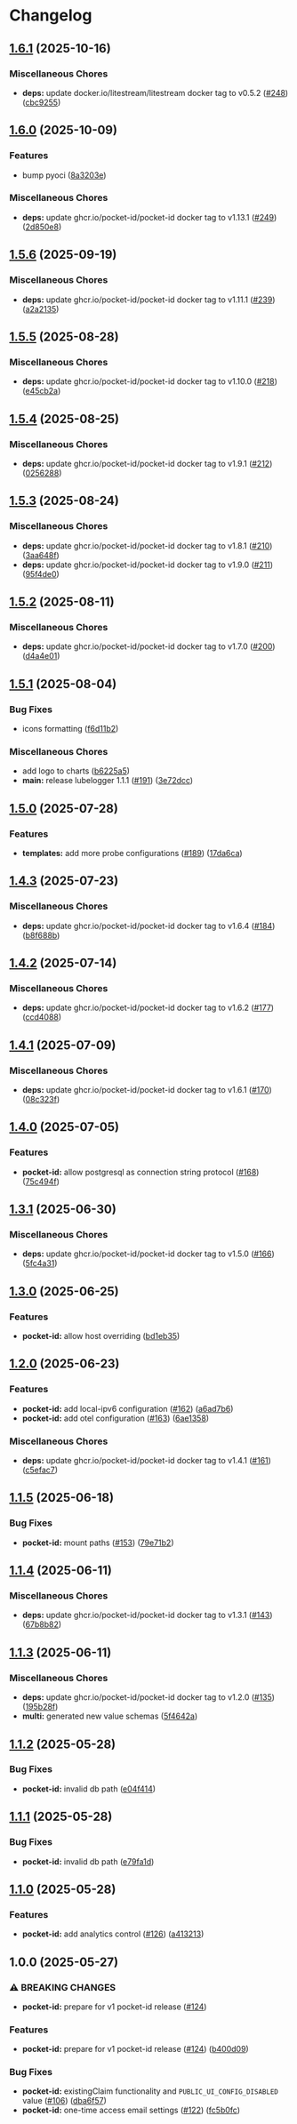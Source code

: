 # Changelog

## [1.6.1](https://github.com/anza-labs/charts/compare/pocket-id-1.6.0...pocket-id-v1.6.1) (2025-10-16)


### Miscellaneous Chores

* **deps:** update docker.io/litestream/litestream docker tag to v0.5.2 ([#248](https://github.com/anza-labs/charts/issues/248)) ([cbc9255](https://github.com/anza-labs/charts/commit/cbc9255bd1492d62666509a4320534779bde1225))

## [1.6.0](https://github.com/anza-labs/charts/compare/pocket-id-1.5.6...pocket-id-v1.6.0) (2025-10-09)


### Features

* bump pyoci ([8a3203e](https://github.com/anza-labs/charts/commit/8a3203eb4218baac0f8e03511d587a8facdf6293))


### Miscellaneous Chores

* **deps:** update ghcr.io/pocket-id/pocket-id docker tag to v1.13.1 ([#249](https://github.com/anza-labs/charts/issues/249)) ([2d850e8](https://github.com/anza-labs/charts/commit/2d850e828d006777a9c020b20afbee75458212e2))

## [1.5.6](https://github.com/anza-labs/charts/compare/pocket-id-1.5.5...pocket-id-v1.5.6) (2025-09-19)


### Miscellaneous Chores

* **deps:** update ghcr.io/pocket-id/pocket-id docker tag to v1.11.1 ([#239](https://github.com/anza-labs/charts/issues/239)) ([a2a2135](https://github.com/anza-labs/charts/commit/a2a2135b65aa1dd18b593542f718428fc03e3930))

## [1.5.5](https://github.com/anza-labs/charts/compare/pocket-id-1.5.4...pocket-id-v1.5.5) (2025-08-28)


### Miscellaneous Chores

* **deps:** update ghcr.io/pocket-id/pocket-id docker tag to v1.10.0 ([#218](https://github.com/anza-labs/charts/issues/218)) ([e45cb2a](https://github.com/anza-labs/charts/commit/e45cb2aba31fbf3013503921d623271a40e6a15c))

## [1.5.4](https://github.com/anza-labs/charts/compare/pocket-id-1.5.3...pocket-id-v1.5.4) (2025-08-25)


### Miscellaneous Chores

* **deps:** update ghcr.io/pocket-id/pocket-id docker tag to v1.9.1 ([#212](https://github.com/anza-labs/charts/issues/212)) ([0256288](https://github.com/anza-labs/charts/commit/02562887f3b732d48678c2deef7ba39d66efa460))

## [1.5.3](https://github.com/anza-labs/charts/compare/pocket-id-1.5.2...pocket-id-v1.5.3) (2025-08-24)


### Miscellaneous Chores

* **deps:** update ghcr.io/pocket-id/pocket-id docker tag to v1.8.1 ([#210](https://github.com/anza-labs/charts/issues/210)) ([3aa648f](https://github.com/anza-labs/charts/commit/3aa648f93f6a01a9c7d27118c1a7477a19ace719))
* **deps:** update ghcr.io/pocket-id/pocket-id docker tag to v1.9.0 ([#211](https://github.com/anza-labs/charts/issues/211)) ([95f4de0](https://github.com/anza-labs/charts/commit/95f4de0605f590c04361048f1d10dd2edb85d57b))

## [1.5.2](https://github.com/anza-labs/charts/compare/pocket-id-1.5.1...pocket-id-v1.5.2) (2025-08-11)


### Miscellaneous Chores

* **deps:** update ghcr.io/pocket-id/pocket-id docker tag to v1.7.0 ([#200](https://github.com/anza-labs/charts/issues/200)) ([d4a4e01](https://github.com/anza-labs/charts/commit/d4a4e0168e29385448e6e0bd9bcf4f7a37e64072))

## [1.5.1](https://github.com/anza-labs/charts/compare/pocket-id-1.5.0...pocket-id-v1.5.1) (2025-08-04)


### Bug Fixes

* icons formatting ([f6d11b2](https://github.com/anza-labs/charts/commit/f6d11b2f5c4258f8f5d5fb458bfb2a79f7b15e39))


### Miscellaneous Chores

* add logo to charts ([b6225a5](https://github.com/anza-labs/charts/commit/b6225a5bad1be9f597fe5cd22553505af9ad0b18))
* **main:** release lubelogger 1.1.1 ([#191](https://github.com/anza-labs/charts/issues/191)) ([3e72dcc](https://github.com/anza-labs/charts/commit/3e72dccb23a4b1da9011d5c6eed5909f582834f6))

## [1.5.0](https://github.com/anza-labs/charts/compare/pocket-id-1.4.3...pocket-id-v1.5.0) (2025-07-28)


### Features

* **templates:** add more probe configurations ([#189](https://github.com/anza-labs/charts/issues/189)) ([17da6ca](https://github.com/anza-labs/charts/commit/17da6ca71c1a754fdb15d3db40da5a856a5ca93e))

## [1.4.3](https://github.com/anza-labs/charts/compare/pocket-id-1.4.2...pocket-id-v1.4.3) (2025-07-23)


### Miscellaneous Chores

* **deps:** update ghcr.io/pocket-id/pocket-id docker tag to v1.6.4 ([#184](https://github.com/anza-labs/charts/issues/184)) ([b8f688b](https://github.com/anza-labs/charts/commit/b8f688bfaded17fb4382e514ef2832123b922167))

## [1.4.2](https://github.com/anza-labs/charts/compare/pocket-id-1.4.1...pocket-id-v1.4.2) (2025-07-14)


### Miscellaneous Chores

* **deps:** update ghcr.io/pocket-id/pocket-id docker tag to v1.6.2 ([#177](https://github.com/anza-labs/charts/issues/177)) ([ccd4088](https://github.com/anza-labs/charts/commit/ccd40887a2c81139de12a05e165016315c37ec74))

## [1.4.1](https://github.com/anza-labs/charts/compare/pocket-id-1.4.0...pocket-id-v1.4.1) (2025-07-09)


### Miscellaneous Chores

* **deps:** update ghcr.io/pocket-id/pocket-id docker tag to v1.6.1 ([#170](https://github.com/anza-labs/charts/issues/170)) ([08c323f](https://github.com/anza-labs/charts/commit/08c323fd3edf553162c1412efa5fb08762dc6aec))

## [1.4.0](https://github.com/anza-labs/charts/compare/pocket-id-1.3.1...pocket-id-v1.4.0) (2025-07-05)


### Features

* **pocket-id:** allow postgresql as connection string protocol ([#168](https://github.com/anza-labs/charts/issues/168)) ([75c494f](https://github.com/anza-labs/charts/commit/75c494f80fcb224423862a4c8d1af5dae291b873))

## [1.3.1](https://github.com/anza-labs/charts/compare/pocket-id-1.3.0...pocket-id-v1.3.1) (2025-06-30)


### Miscellaneous Chores

* **deps:** update ghcr.io/pocket-id/pocket-id docker tag to v1.5.0 ([#166](https://github.com/anza-labs/charts/issues/166)) ([5fc4a31](https://github.com/anza-labs/charts/commit/5fc4a31d0468dd8ca41bcbb069e5444e942e945a))

## [1.3.0](https://github.com/anza-labs/charts/compare/pocket-id-1.2.0...pocket-id-v1.3.0) (2025-06-25)


### Features

* **pocket-id:** allow host overriding ([bd1eb35](https://github.com/anza-labs/charts/commit/bd1eb35840bef3980752c870420c4c58807af518))

## [1.2.0](https://github.com/anza-labs/charts/compare/pocket-id-1.1.5...pocket-id-v1.2.0) (2025-06-23)


### Features

* **pocket-id:** add local-ipv6 configuration ([#162](https://github.com/anza-labs/charts/issues/162)) ([a6ad7b6](https://github.com/anza-labs/charts/commit/a6ad7b6c902cfd3f79d03e601795bec6ac0b4bc5))
* **pocket-id:** add otel configuration ([#163](https://github.com/anza-labs/charts/issues/163)) ([6ae1358](https://github.com/anza-labs/charts/commit/6ae1358b3b0c52e323043aa69d7dac8127fe9d86))


### Miscellaneous Chores

* **deps:** update ghcr.io/pocket-id/pocket-id docker tag to v1.4.1 ([#161](https://github.com/anza-labs/charts/issues/161)) ([c5efac7](https://github.com/anza-labs/charts/commit/c5efac76469e315263357c34e387722eff3b214e))

## [1.1.5](https://github.com/anza-labs/charts/compare/pocket-id-1.1.4...pocket-id-v1.1.5) (2025-06-18)


### Bug Fixes

* **pocket-id:** mount paths ([#153](https://github.com/anza-labs/charts/issues/153)) ([79e71b2](https://github.com/anza-labs/charts/commit/79e71b2a419d82db5569e2385e08305b6206f8aa))

## [1.1.4](https://github.com/anza-labs/charts/compare/pocket-id-1.1.3...pocket-id-v1.1.4) (2025-06-11)


### Miscellaneous Chores

* **deps:** update ghcr.io/pocket-id/pocket-id docker tag to v1.3.1 ([#143](https://github.com/anza-labs/charts/issues/143)) ([67b8b82](https://github.com/anza-labs/charts/commit/67b8b82eee5de1708c8f492aa747b0a3a1f060ea))

## [1.1.3](https://github.com/anza-labs/charts/compare/pocket-id-1.1.2...pocket-id-v1.1.3) (2025-06-11)


### Miscellaneous Chores

* **deps:** update ghcr.io/pocket-id/pocket-id docker tag to v1.2.0 ([#135](https://github.com/anza-labs/charts/issues/135)) ([195b28f](https://github.com/anza-labs/charts/commit/195b28f891faf8bd925aedb9c102b62a457de543))
* **multi:** generated new value schemas ([5f4642a](https://github.com/anza-labs/charts/commit/5f4642a315a0785f5ce34d72f9680fb02a387204))

## [1.1.2](https://github.com/anza-labs/charts/compare/pocket-id-1.1.1...pocket-id-v1.1.2) (2025-05-28)


### Bug Fixes

* **pocket-id:** invalid db path ([e04f414](https://github.com/anza-labs/charts/commit/e04f414ede36566312b7c13bb8c026277cdad52e))

## [1.1.1](https://github.com/anza-labs/charts/compare/pocket-id-1.1.0...pocket-id-v1.1.1) (2025-05-28)


### Bug Fixes

* **pocket-id:** invalid db path ([e79fa1d](https://github.com/anza-labs/charts/commit/e79fa1dfe5eb6b34a364f9352c7a331e5090da88))

## [1.1.0](https://github.com/anza-labs/charts/compare/pocket-id-1.0.0...pocket-id-v1.1.0) (2025-05-28)


### Features

* **pocket-id:** add analytics control ([#126](https://github.com/anza-labs/charts/issues/126)) ([a413213](https://github.com/anza-labs/charts/commit/a413213399594498a9dc10c678b750b2e2a0d757))

## 1.0.0 (2025-05-27)


### ⚠ BREAKING CHANGES

* **pocket-id:** prepare for v1 pocket-id release ([#124](https://github.com/anza-labs/charts/issues/124))

### Features

* **pocket-id:** prepare for v1 pocket-id release ([#124](https://github.com/anza-labs/charts/issues/124)) ([b400d09](https://github.com/anza-labs/charts/commit/b400d09e66a4d8b07f988bd56f33494ee1fe8ece))


### Bug Fixes

* **pocket-id:** existingClaim functionality and `PUBLIC_UI_CONFIG_DISABLED` value ([#106](https://github.com/anza-labs/charts/issues/106)) ([dba6f57](https://github.com/anza-labs/charts/commit/dba6f5774dbf512f5ee8a5540b2f0530b0111eb7))
* **pocket-id:** one-time access email settings ([#122](https://github.com/anza-labs/charts/issues/122)) ([fc5b0fc](https://github.com/anza-labs/charts/commit/fc5b0fc248cb0b7e6c5601ebfb93a7934d2870bf))
